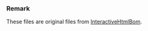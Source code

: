 ### Remark
These files are original files from [InteractiveHtmlBom](https://github.com/openscopeproject/InteractiveHtmlBom).
